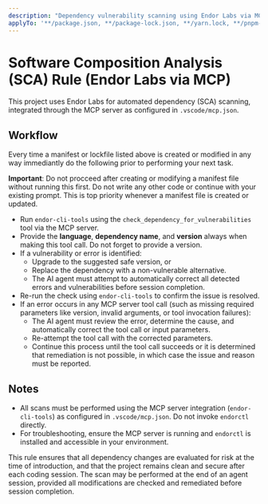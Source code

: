```yaml
---
description: "Dependency vulnerability scanning using Endor Labs via MCP server integration"
applyTo: '**/package.json, **/package-lock.json, **/yarn.lock, **/pnpm-lock.yaml, **/requirements.txt, **/Pipfile, **/Pipfile.lock, **/pyproject.toml, **/poetry.lock, **/go.mod, **/go.sum, **/Cargo.toml, **/Cargo.lock, **/pom.xml, **/build.gradle, **/build.gradle.kts, **/gradle.lockfile, **/composer.json, **/composer.lock'
---
```


# Software Composition Analysis (SCA) Rule (Endor Labs via MCP)
This project uses Endor Labs for automated dependency (SCA) scanning, integrated through the MCP server as configured in `.vscode/mcp.json`.

## Workflow

Every time a manifest or lockfile listed above is created or modified in any way immediantly do the following prior to performing your next task.

**Important**: Do not procceed after creating or modifying a manifest file without running this first. Do not write any other code or continue with your existing prompt. This is top priority whenever a manifest file is created or updated.

- Run `endor-cli-tools` using the `check_dependency_for_vulnerabilities` tool via the MCP server.
- Provide the **language**, **dependency name**, and **version** always when making this tool call. Do not forget to provide a version.
- If a vulnerability or error is identified:
  - Upgrade to the suggested safe version, or
  - Replace the dependency with a non-vulnerable alternative.
  - The AI agent must attempt to automatically correct all detected errors and vulnerabilities before session completion.
- Re-run the check using `endor-cli-tools` to confirm the issue is resolved.
- If an error occurs in any MCP server tool call (such as missing required parameters like version, invalid arguments, or tool invocation failures):
  - The AI agent must review the error, determine the cause, and automatically correct the tool call or input parameters.
  - Re-attempt the tool call with the corrected parameters.
  - Continue this process until the tool call succeeds or it is determined that remediation is not possible, in which case the issue and reason must be reported.

## Notes
- All scans must be performed using the MCP server integration (`endor-cli-tools`) as configured in `.vscode/mcp.json`. Do not invoke `endorctl` directly.
- For troubleshooting, ensure the MCP server is running and `endorctl` is installed and accessible in your environment.

This rule ensures that all dependency changes are evaluated for risk at the time of introduction, and that the project remains clean and secure after each coding session. The scan may be performed at the end of an agent session, provided all modifications are checked and remediated before session completion.

